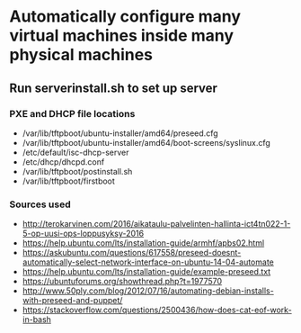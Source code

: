 # Automatically configure many virtual machines inside many physical machines 

## Run serverinstall.sh to set up server

### PXE and DHCP file locations

* /var/lib/tftpboot/ubuntu-installer/amd64/preseed.cfg
* /var/lib/tftpboot/ubuntu-installer/amd64/boot-screens/syslinux.cfg
* /etc/default/isc-dhcp-server
* /etc/dhcp/dhcpd.conf
* /var/lib/tftpboot/postinstall.sh
* /var/lib/tftpboot/firstboot

### Sources used

* http://terokarvinen.com/2016/aikataulu-palvelinten-hallinta-ict4tn022-1-5-op-uusi-ops-loppusyksy-2016
* https://help.ubuntu.com/lts/installation-guide/armhf/apbs02.html
* https://askubuntu.com/questions/617558/preseed-doesnt-automatically-select-network-interface-on-ubuntu-14-04-automate
* https://help.ubuntu.com/lts/installation-guide/example-preseed.txt
* https://ubuntuforums.org/showthread.php?t=1977570
* http://www.50ply.com/blog/2012/07/16/automating-debian-installs-with-preseed-and-puppet/
* https://stackoverflow.com/questions/2500436/how-does-cat-eof-work-in-bash
